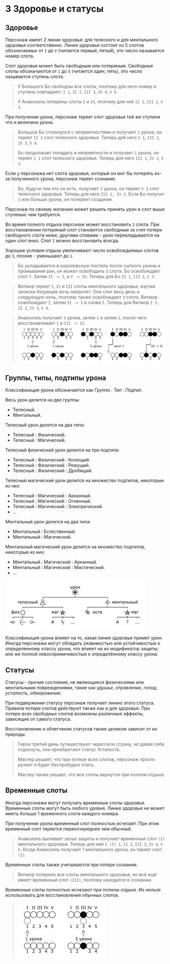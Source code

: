 # 3 Здоровье и статусы

## Здоровье

Персонаж имеет 2 линии здоровья: для телесного и для ментального здоровья соответственно.
Линия здоровья состоит из 5 слотов обозначаемых от `I` до `V` (читается _первый_, _пятый_), это число называется номер слота.

Слот здоровья может быть свободным или потеряным.
Свободные слоты обозначаются от `1` до `5` (читается _один_, _пять_), это число называется ступень слота.

>У Большого Бо свободны все слоты, поэтому для него номер и ступень совпадают: `I 1`, `II 2`, `III 3`, `IV 4`, `V 5`.
>
>У Анаксиэль потеряны слоты `I` и `IV`, поэтому для неё `II 1`, `III 2`, `V 3`.

При получении урона, персонаж теряет слот здоровья той же ступени что и величина урона.

>Большой Бо столкнулся с неприятностями и получает `2` урона, он теряет `II 2` слот телесного здоровья.
>Теперь для него `I 1`, `III 2`, `IV 3`, `V 4`.
>
>Бо продолжает попадать в неприятности и получает `1` урона, он теряет `I 1` слот телесного здоровья.
>Теперь для него `III 1`, `IV 2`, `V 3`.

Если у персонажа нет слота здоровья, который он мог бы потерять из-за полученного урона, персонаж теряет сознание.

>Бо, будучи тем кто он есть, получает `3` урона, он теряет `V 3` слот телесного здоровья.
>Теперь для него `III 1, IV 2`. Если Бо получит `3` или больше урона, он потеряет создание.

Персонаж по своему желанию может решить принять урон в слот выше ступенью чем требуется.

Во время полного отдыха персонаж может восстановить `2` слота.
При восстановлении потеряный слот становится свободным за счет потери свободного слота ниже;
другими словами - урон перекладывается на один слот вниз.
Слот `I` можно восстановить всегда.

Хорошие условия отдыха увеличивают число освобождаемых слотов до `3`, плохие - уменьшают до `1`.

>Бо укладывается в королевскую постель после сытного ужина и промывания ран, он может освободить `3` слота.
>Бо освобождает слот `I`. Затем `II -> I`, и `V -> IV`.
>Теперь для Бо `II 1`, `III 2`, `V 3`.

>Витмор теряет `I`, `II` и `III` слоты ментального здоровья, изучая записки безумцев ночь напролет.
>Она спит весь день и следующую ночь, поэтому также освобождает `3` слота.
>Витмор освобождает `I`, затем `II -> I` и снова `I`.
>Теперь для Витмор `I 1,` `II 2`, `IV 3`, `V 4`.

>Анаксиэль получает `3` урона, затем `1` и затем `2`, после чего восстанавливает `I` и `III -> II`.
![](img/3_health.png)

## Группы, типы, подтипы урона

Классификация урона обозначается как _Группа : Тип : Подтип_.

Весь урон делится на две группы:
- Телесный.
- Ментальный.

Телесный урон делится на два типа:
- Телесный : Физический.
- Телесный : Магический.

Телесный физический урон делится на три подтипа:
- Телесный : Физический : Колющий.
- Телесный : Физический : Режущий.
- Телесный : Физический : Дробящий.

Телесный магический урон делится на множество подтипов, некоторые из них:
- Телесный : Магический : Арканный.
- Телесный : Магический : Огненный.
- Телесный : Магический : Электрический.
- ...

Ментальный урон делится на два типа:
- Ментальный : Естественный.
- Ментальный : Магический.

Ментальный магический урон делится на множество подтипов, некоторые из них:
- Ментальный : Магический : Арканный.
- Ментальный : Магический : Мистический.
- ...

![](img/3_damage.png)

Классификация урона влияет на то, какая линия здоровья примет урон.
Иногда персонажи могут обладать уязвимостью или устойчивостью к определенному классу урона,
что влияет на их модификатор защиты; или же полной невосприимчивостью к определённому классу урона.

## Статусы

Статусы - прочие состояния, не являющиеся физическими или ментальными повреждениями,
такие как _удушье_, _отравление_, _голод_, _усталость_, _обморожение_.

При подвержении статусу персонаж получает линию этого статуса.
Правила потери слотов действуют также как и для здоровья.
При потере всех свободных слотов возможны различные эффекты, зависящие от самого статуса.

Восстановление и облегчение статусов также целиком зависит от их природы.

>Герои третий день путешествуют через всю страну, не давая себе отдохнуть, они приобретают статус _Усталость_.
>
>Мастер решает, что при потере всех слотов, персонаж просто рухнет и будет беспробудно спать.
>
>Мастер также решает, что все слоты вернутся при полном отдыхе.

## Временные слоты

Иногда персонажи могут получать временные слоты здоровья.
Временные слоты могут быть любого уровня.
Линия здоровья не может иметь больше 1 временного слота каждого номера.

При получении урона временный слот полностью исчезает. При этом временный слот теряется первоочереднее чем обычный.

>Анаксиэль выпивает зелье защиты и получает временный слот `(I)` ментального здоровья.
>Теперь для неё `I (I) 1`, `II 2`, `III 3`, `IV 4`, `V 5`. 
>Когда Анаксиэль получает 1 ментального урона, он теряет слот `(I)`.

Временные слоты также учитываются при потере сознания.

>Витмор потеряла все слоты ментального здоровья, но всё ещё имеет временный слот `(III)`, поэтому находится в сознании.

Временные слоты полностью исчезают при полном отдыхе. Их нельзя использовать для восстановления обычных слотов.

>![](img/3_temp_health.png)